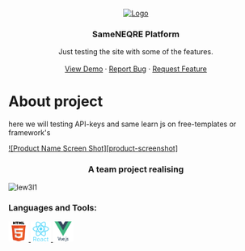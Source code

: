 
<br />
<div align="center">
  <a href="">
    <img src="images/logo.jpg" alt="Logo" width="140" height="140">
  </a>

  <h3 align="center">SameNEQRE Platform</h3>
   <p align="center">
    Just testing the site with some of the features.
    <br />
    <br />
    <a href="https://github.com/othneildrew/Best-README-Template">View Demo</a>
    ·
    <a href="https://github.com/othneildrew/Best-README-Template/issues/new?labels=bug&template=bug-report---.md">Report Bug</a>
    ·
    <a href="https://github.com/othneildrew/Best-README-Template/issues/new?labels=enhancement&template=feature-request---.md">Request Feature</a>
  </p>
</div>

  
# About project 
here we will testing API-keys and same learn js on free-templates or framework's

[![Product Name Screen Shot][product-screenshot]](https://example.com)

<h3 align="center">A team project realising</h3>

<p align="left"> <img src="https://komarev.com/ghpvc/?username=lew3l1&label=Profile%20views&color=0e75b6&style=flat" alt="lew3l1" /> </p>

<p align="left">
</p>

<h3 align="left">Languages and Tools:</h3>
<p align="left"> <a href="https://www.w3.org/html/" target="_blank" rel="noreferrer"> <img src="https://raw.githubusercontent.com/devicons/devicon/master/icons/html5/html5-original-wordmark.svg" alt="html5" width="40" height="40"/> </a> <a href="https://reactjs.org/" target="_blank" rel="noreferrer"> <img src="https://raw.githubusercontent.com/devicons/devicon/master/icons/react/react-original-wordmark.svg" alt="react" width="40" height="40"/> </a> <a href="https://vuejs.org/" target="_blank" rel="noreferrer"> <img src="https://raw.githubusercontent.com/devicons/devicon/master/icons/vuejs/vuejs-original-wordmark.svg" alt="vuejs" width="40" height="40"/> </a> </p>
